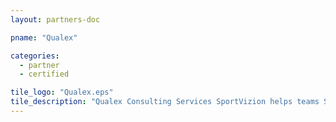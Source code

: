 ```yaml
---
layout: partners-doc

pname: "Qualex"

categories: 
  - partner
  - certified

tile_logo: "Qualex.eps"
tile_description: "Qualex Consulting Services SportVizion helps teams See Beyond the Data with a 360 degree view of their fans in real time. Providing predictive analytics for targeted campaigns and business objectives."
---
```

